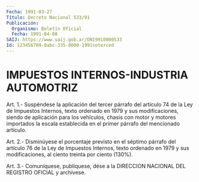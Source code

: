 ```yaml
---
Fecha: 1991-03-27
Título: Decreto Nacional 533/91
Publicación:
  Organismo: Boletín Oficial
  Fecha: 1991-04-08
SAIJ: https://www.saij.gob.ar/DN19910000533
Id: 123456789-0abc-335-0000-1991soterced
---
```

# IMPUESTOS INTERNOS-INDUSTRIA AUTOMOTRIZ

<a id="1"></a>
Art.  1.-  Suspéndese  la  aplicación  del  tercer párrafo del artículo  74  de  la Ley de Impuestos Internos, texto  ordenado  en 1979  y  sus  modificaciones,    siendo   de  aplicación  para  los vehículos,  chasis  con  motor  y  motores  importados   la  escala establecida    en   el  primer  párrafo  del  mencionado  artículo.

<a id="2"></a>
Art.  2.-  Disminúyese  el  porcentaje  previsto en el séptimo párrafo  del  artículo  76 de la Ley de Impuestos  Internos,  texto ordenado  en  1979  y sus modificaciones,  al  ciento  treinta  por ciento (130%).

<a id="3"></a>
Art. 3.- Comuníquese, publíquese, dése a la DIRECCION NACIONAL DEL REGISTRO OFICIAL y archívese.